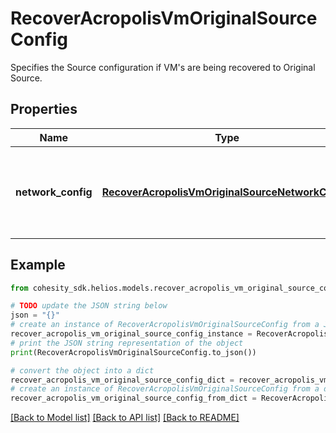 # RecoverAcropolisVmOriginalSourceConfig

Specifies the Source configuration if VM's are being recovered to Original Source.

## Properties

Name | Type | Description | Notes
------------ | ------------- | ------------- | -------------
**network_config** | [**RecoverAcropolisVmOriginalSourceNetworkConfig**](RecoverAcropolisVmOriginalSourceNetworkConfig.md) | Specifies the networking configuration to be applied to the recovered VMs. | [optional] 

## Example

```python
from cohesity_sdk.helios.models.recover_acropolis_vm_original_source_config import RecoverAcropolisVmOriginalSourceConfig

# TODO update the JSON string below
json = "{}"
# create an instance of RecoverAcropolisVmOriginalSourceConfig from a JSON string
recover_acropolis_vm_original_source_config_instance = RecoverAcropolisVmOriginalSourceConfig.from_json(json)
# print the JSON string representation of the object
print(RecoverAcropolisVmOriginalSourceConfig.to_json())

# convert the object into a dict
recover_acropolis_vm_original_source_config_dict = recover_acropolis_vm_original_source_config_instance.to_dict()
# create an instance of RecoverAcropolisVmOriginalSourceConfig from a dict
recover_acropolis_vm_original_source_config_from_dict = RecoverAcropolisVmOriginalSourceConfig.from_dict(recover_acropolis_vm_original_source_config_dict)
```
[[Back to Model list]](../README.md#documentation-for-models) [[Back to API list]](../README.md#documentation-for-api-endpoints) [[Back to README]](../README.md)


